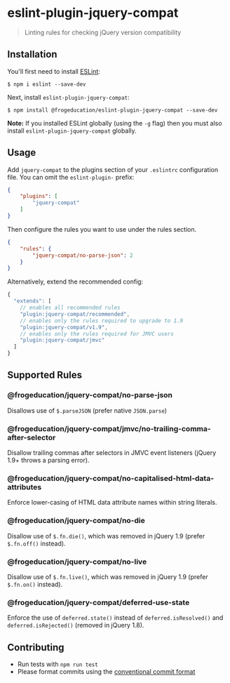 # eslint-plugin-jquery-compat
> Linting rules for checking jQuery version compatibility

## Installation

You'll first need to install [ESLint](http://eslint.org):

```
$ npm i eslint --save-dev
```

Next, install `eslint-plugin-jquery-compat`:

```
$ npm install @frogeducation/eslint-plugin-jquery-compat --save-dev
```

**Note:** If you installed ESLint globally (using the `-g` flag) then you must also install `eslint-plugin-jquery-compat` globally.

## Usage

Add `jquery-compat` to the plugins section of your `.eslintrc` configuration file. You can omit the `eslint-plugin-` prefix:

```json
{
    "plugins": [
        "jquery-compat"
    ]
}
```

Then configure the rules you want to use under the rules section.

```json
{
    "rules": {
        "jquery-compat/no-parse-json": 2
    }
}
```

Alternatively, extend the recommended config:


```js
{
  "extends": [
    // enables all recommended rules
    "plugin:jquery-compat/recommended",
    // enables only the rules required to upgrade to 1.9
    "plugin:jquery-compat/v1.9",
    // enables only the rules required for JMVC users
    "plugin:jquery-compat/jmvc"
  ]
}
```

## Supported Rules

### @frogeducation/jquery-compat/no-parse-json

Disallows use of `$.parseJSON` (prefer native `JSON.parse`)

### @frogeducation/jquery-compat/jmvc/no-trailing-comma-after-selector

Disallow trailing commas after selectors in JMVC event listeners (jQuery 1.9+
throws a parsing error).

### @frogeducation/jquery-compat/no-capitalised-html-data-attributes

Enforce lower-casing of HTML data attribute names within string literals.

### @frogeducation/jquery-compat/no-die

Disallow use of `$.fn.die()`, which was removed in jQuery 1.9 (prefer `$.fn.off()` instead).

### @frogeducation/jquery-compat/no-live

Disallow use of `$.fn.live()`, which was removed in jQuery 1.9 (prefer `$.fn.on()` instead).

### @frogeducation/jquery-compat/deferred-use-state

Enforce the use of `deferred.state()` instead of `deferred.isResolved()` and `deferred.isRejected()` (removed in jQuery 1.8).

## Contributing

- Run tests with `npm run test`
- Please format commits using the [conventional commit format](https://www.conventionalcommits.org/en/v1.0.0-beta.2/)
